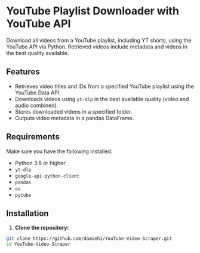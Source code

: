 # YouTube Playlist Downloader with YouTube API

Download all videos from a YouTube playlist, including YT shorts, using the YouTube API via Python. Retrieved videos include metadata and videos in the best quality available.

## Features

- Retrieves video titles and IDs from a specified YouTube playlist using the YouTube Data API.
- Downloads videos using `yt-dlp` in the best available quality (video and audio combined).
- Stores downloaded videos in a specified folder.
- Outputs video metadata in a pandas DataFrame.

## Requirements

Make sure you have the following installed:

- Python 3.6 or higher
- `yt-dlp`
- `google-api-python-client`
- `pandas`
- `os`
- `pytube`

## Installation

1. **Clone the repository:**

```bash
git clone https://github.com/damieh1/YouTube-Video-Scraper.git
cd YouTube-Video-Scraper
